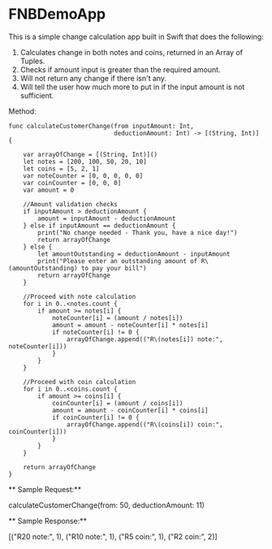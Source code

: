 # FNBDemoApp


This is a simple change calculation app built in Swift that does the following:
1) Calculates change in both notes and coins, returned in an Array of Tuples.
2) Checks if amount input is greater than the required amount.
3) Will not return any change if there isn't any.
4) Will tell the user how much more to put in if the input amount is not sufficient.


Method:

    func calculateCustomerChange(from inputAmount: Int,
                                 deductionAmount: Int) -> [(String, Int)] {
        
        var arrayOfChange = [(String, Int)]()
        let notes = [200, 100, 50, 20, 10]
        let coins = [5, 2, 1]
        var noteCounter = [0, 0, 0, 0, 0]
        var coinCounter = [0, 0, 0]
        var amount = 0
        
        //Amount validation checks
        if inputAmount > deductionAmount {
            amount = inputAmount - deductionAmount
        } else if inputAmount == deductionAmount {
            print("No change needed - Thank you, have a nice day!")
            return arrayOfChange
        } else {
            let amountOutstanding = deductionAmount - inputAmount
            print("Please enter an outstanding amount of R\(amountOutstanding) to pay your bill")
            return arrayOfChange
        }
        
        //Proceed with note calculation
        for i in 0..<notes.count {
            if amount >= notes[i] {
                noteCounter[i] = (amount / notes[i])
                amount = amount - noteCounter[i] * notes[i]
                if noteCounter[i] != 0 {
                    arrayOfChange.append(("R\(notes[i]) note:", noteCounter[i]))
                }
            }
        }
        
        //Proceed with coin calculation
        for i in 0..<coins.count {
            if amount >= coins[i] {
                coinCounter[i] = (amount / coins[i])
                amount = amount - coinCounter[i] * coins[i]
                if coinCounter[i] != 0 {
                    arrayOfChange.append(("R\(coins[i]) coin:", coinCounter[i]))
                }
            }
        }
        
        return arrayOfChange
    }
    
    
** Sample Request:**
 
 calculateCustomerChange(from: 50, deductionAmount: 11)
 
** Sample Response:**
   
 [("R20 note:", 1), ("R10 note:", 1), ("R5 coin:", 1), ("R2 coin:", 2)]
   
